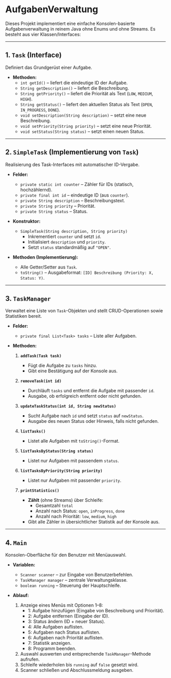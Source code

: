 # AufgabenVerwaltung

Dieses Projekt implementiert eine einfache Konsolen-basierte Aufgabenverwaltung in reinem Java ohne Enums und ohne Streams. Es besteht aus vier Klassen/Interfaces:

---

## 1. `Task` (Interface)
Definiert das Grundgerüst einer Aufgabe.

- **Methoden:**
  - `int getId()` – liefert die eindeutige ID der Aufgabe.
  - `String getDescription()` – liefert die Beschreibung.
  - `String getPriority()` – liefert die Priorität als Text (`LOW`, `MEDIUM`, `HIGH`).
  - `String getStatus()` – liefert den aktuellen Status als Text (`OPEN`, `IN_PROGRESS`, `DONE`).
  - `void setDescription(String description)` – setzt eine neue Beschreibung.
  - `void setPriority(String priority)` – setzt eine neue Priorität.
  - `void setStatus(String status)` – setzt einen neuen Status.

---

## 2. `SimpleTask` (Implementierung von `Task`)
Realisierung des Task-Interfaces mit automatischer ID-Vergabe.

- **Felder:**
  - `private static int counter` – Zähler für IDs (statisch, hochzählernd).
  - `private final int id` – eindeutige ID (aus `counter`).
  - `private String description` – Beschreibungstext.
  - `private String priority` – Priorität.
  - `private String status` – Status.

- **Konstruktor:**
  - `SimpleTask(String description, String priority)`
    - Inkrementiert `counter` und setzt `id`.
    - Initialisiert `description` und `priority`.
    - Setzt `status` standardmäßig auf `"OPEN"`.

- **Methoden (Implementierung):**
  - Alle Getter/Setter aus `Task`.
  - `toString()` – Ausgabeformat: `[ID] Beschreibung (Priority: X, Status: Y)`.

---

## 3. `TaskManager`
Verwaltet eine Liste von `Task`-Objekten und stellt CRUD-Operationen sowie Statistiken bereit.

- **Felder:**
  - `private final List<Task> tasks` – Liste aller Aufgaben.

- **Methoden:**
  1. **`addTask(Task task)`**
     - Fügt die Aufgabe zu `tasks` hinzu.
     - Gibt eine Bestätigung auf der Konsole aus.

  2. **`removeTask(int id)`**
     - Durchläuft `tasks` und entfernt die Aufgabe mit passender `id`.
     - Ausgabe, ob erfolgreich entfernt oder nicht gefunden.

  3. **`updateTaskStatus(int id, String newStatus)`**
     - Sucht Aufgabe nach `id` und setzt `status` auf `newStatus`.
     - Ausgabe des neuen Status oder Hinweis, falls nicht gefunden.

  4. **`listTasks()`**
     - Listet alle Aufgaben mit `toString()`-Format.

  5. **`listTasksByStatus(String status)`**
     - Listet nur Aufgaben mit passendem `status`.

  6. **`listTasksByPriority(String priority)`**
     - Listet nur Aufgaben mit passender `priority`.

  7. **`printStatistics()`**
     - **Zählt** (ohne Streams) über Schleife:
       - Gesamtzahl `total`
       - Anzahl nach Status: `open`, `inProgress`, `done`
       - Anzahl nach Priorität: `low`, `medium`, `high`
     - Gibt alle Zähler in übersichtlicher Statistik auf der Konsole aus.

---

## 4. `Main`
Konsolen-Oberfläche für den Benutzer mit Menüauswahl.

- **Variablen:**
  - `Scanner scanner` – zur Eingabe von Benutzerbefehlen.
  - `TaskManager manager` – zentrale Verwaltungsklasse.
  - `boolean running` – Steuerung der Hauptschleife.

- **Ablauf:**
  1. Anzeige eines Menüs mit Optionen 1–8:
     - 1: Aufgabe hinzufügen (Eingabe von Beschreibung und Priorität).
     - 2: Aufgabe entfernen (Eingabe der ID).
     - 3: Status ändern (ID + neuer Status).
     - 4: Alle Aufgaben auflisten.
     - 5: Aufgaben nach Status auflisten.
     - 6: Aufgaben nach Priorität auflisten.
     - 7: Statistik anzeigen.
     - 8: Programm beenden.
  2. Auswahl auswerten und entsprechende `TaskManager`-Methode aufrufen.
  3. Schleife wiederholen bis `running` auf `false` gesetzt wird.
  4. Scanner schließen und Abschlussmeldung ausgeben.
